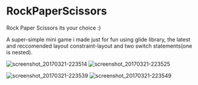 # RockPaperScissors
Rock Paper Scissors its your choice :)

A super-simple mini game i made just for fun using glide library, the latest and reccomended layout constraint-layout and two 
switch statements(one is nested).


![screenshot_20170321-223514](https://cloud.githubusercontent.com/assets/21143253/24190325/14d9da94-0ef1-11e7-8b04-a2d9fdd0fe6f.png)
![screenshot_20170321-223525](https://cloud.githubusercontent.com/assets/21143253/24190329/17a1cb38-0ef1-11e7-93d8-76453ae5b232.png)

![screenshot_20170321-223539](https://cloud.githubusercontent.com/assets/21143253/24190334/195e4028-0ef1-11e7-8537-8b786c165d97.png)
![screenshot_20170321-223549](https://cloud.githubusercontent.com/assets/21143253/24190337/1a4d9164-0ef1-11e7-9f99-f3a0e9052237.png)
